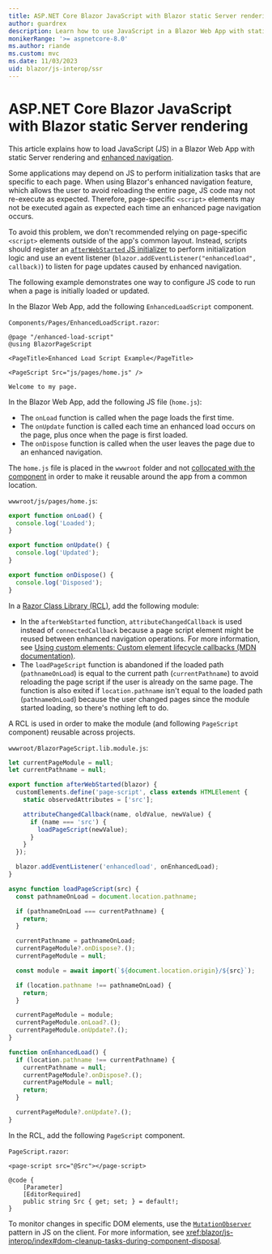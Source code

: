 ```yaml
---
title: ASP.NET Core Blazor JavaScript with Blazor static Server rendering
author: guardrex
description: Learn how to use JavaScript in a Blazor Web App with static Server rendering.
monikerRange: '>= aspnetcore-8.0'
ms.author: riande
ms.custom: mvc
ms.date: 11/03/2023
uid: blazor/js-interop/ssr
---
```

# ASP.NET Core Blazor JavaScript with Blazor static Server rendering

<!-- UPDATE 9.0 Activate after release and INCLUDE is updated

[!INCLUDE[](~/includes/not-latest-version.md)]

-->

This article explains how to load JavaScript (JS) in a Blazor Web App with static Server rendering and [enhanced navigation](xref:blazor/fundamentals/routing#enhanced-navigation-and-form-handling).

Some applications may depend on JS to perform initialization tasks that are specific to each page. When using Blazor's enhanced navigation feature, which allows the user to avoid reloading the entire page, JS code may not re-execute as expected. Therefore, page-specific `<script>` elements may not be executed again as expected each time an enhanced page navigation occurs.

To avoid this problem, we don't recommended relying on page-specific `<script>` elements outside of the app's common layout. Instead, scripts should register an [`afterWebStarted` JS initializer](xref:blazor/fundamentals/startup#javascript-initializers) to perform initialization logic and use an event listener (`blazor.addEventListener("enhancedload", callback)`) to listen for page updates caused by enhanced navigation.

The following example demonstrates one way to configure JS code to run when a page is initially loaded or updated.

In the Blazor Web App, add the following `EnhancedLoadScript` component.

`Components/Pages/EnhancedLoadScript.razor`:

```razor
@page "/enhanced-load-script"
@using BlazorPageScript

<PageTitle>Enhanced Load Script Example</PageTitle>

<PageScript Src="js/pages/home.js" />

Welcome to my page.
```

In the Blazor Web App, add the following JS file (`home.js`):

* The `onLoad` function is called when the page loads the first time.
* The `onUpdate` function is called each time an enhanced load occurs on the page, plus once when the page is first loaded.
* The `onDispose` function is called when the user leaves the page due to an enhanced navigation.

The `home.js` file is placed in the `wwwroot` folder and not [collocated with the component](xref:blazor/js-interop/index#load-a-script-from-an-external-javascript-file-js-collocated-with-a-component) in order to make it reusable around the app from a common location.

`wwwroot/js/pages/home.js`:

```javascript
export function onLoad() {
  console.log('Loaded');
}

export function onUpdate() {
  console.log('Updated');
}

export function onDispose() {
  console.log('Disposed');
}
```

In a [Razor Class Library (RCL)](xref:blazor/components/class-libraries), add the following module:

* In the `afterWebStarted` function, `attributeChangedCallback` is used instead of `connectedCallback` because a page script element might be reused between enhanced navigation operations. For more information, see [Using custom elements: Custom element lifecycle callbacks (MDN documentation)](https://developer.mozilla.org/docs/Web/API/Web_components/Using_custom_elements#custom_element_lifecycle_callbacks).
* The `loadPageScript` function is abandoned if the loaded path (`pathnameOnLoad`) is equal to the current path (`currentPathname`) to avoid reloading the page script if the user is already on the same page. The function is also exited if `location.pathname` isn't equal to the loaded path (`pathnameOnLoad`) because the user changed pages since the module started loading, so there's nothing left to do.

A RCL is used in order to make the module (and following `PageScript` component) reusable across projects.

`wwwroot/BlazorPageScript.lib.module.js`:

```javascript
let currentPageModule = null;
let currentPathname = null;

export function afterWebStarted(blazor) {
  customElements.define('page-script', class extends HTMLElement {
    static observedAttributes = ['src'];

    attributeChangedCallback(name, oldValue, newValue) {
      if (name === 'src') {
        loadPageScript(newValue);
      }
    }
  });

  blazor.addEventListener('enhancedload', onEnhancedLoad);
}

async function loadPageScript(src) {
  const pathnameOnLoad = document.location.pathname;

  if (pathnameOnLoad === currentPathname) {
    return;
  }

  currentPathname = pathnameOnLoad;
  currentPageModule?.onDispose?.();
  currentPageModule = null;

  const module = await import(`${document.location.origin}/${src}`);

  if (location.pathname !== pathnameOnLoad) {
    return;
  }

  currentPageModule = module;
  currentPageModule.onLoad?.();
  currentPageModule.onUpdate?.();
}

function onEnhancedLoad() {
  if (location.pathname !== currentPathname) {
    currentPathname = null;
    currentPageModule?.onDispose?.();
    currentPageModule = null;
    return;
  }

  currentPageModule?.onUpdate?.();
}
```

In the RCL, add the following `PageScript` component.

`PageScript.razor`:

```razor
<page-script src="@Src"></page-script>

@code {
    [Parameter]
    [EditorRequired]
    public string Src { get; set; } = default!;
}
```

To monitor changes in specific DOM elements, use the [`MutationObserver`](https://developer.mozilla.org/docs/Web/API/MutationObserver) pattern in JS on the client. For more information, see <xref:blazor/js-interop/index#dom-cleanup-tasks-during-component-disposal>.
